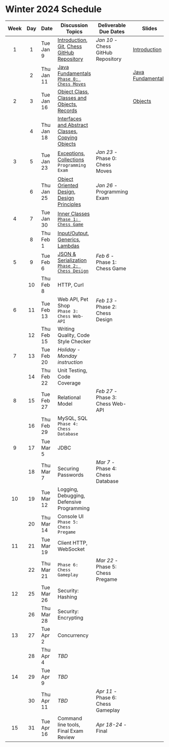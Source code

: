 # Winter 2024 Schedule

| Week | Day | Date       | Discussion Topics                                                                                                                                                                                     | Deliverable Due Dates              | Slides                                                                                                   |
| :--: | :-: | ---------- | ----------------------------------------------------------------------------------------------------------------------------------------------------------------------------------------------------- | ---------------------------------- | -------------------------------------------------------------------------------------------------------- |
|  1   |  1  | Tue Jan 9  | [Introduction](../instruction/introduction/introduction.md), [Git](../instruction/git/git.md), [Chess GitHub Repository](../chess/chess-github-repository/chess-github-repository.md)                 | _Jan 10_ - Chess GitHub Repository | [Introduction](https://docs.google.com/presentation/d/1hV2h_kNk6dOdod_n4ps6Fv9iHS8QYbITv4sg27U600w)      |
|      |  2  | Thu Jan 11 | [Java Fundamentals](../instruction/java-fundamentals/java-fundamentals.md)<br/>[`Phase 0: Chess Moves`](../chess/0-chess-moves/chess-moves.md)                                                        |                                    | [Java Fundamentals](https://docs.google.com/presentation/d/1SPIGPSSajy0CMh2b5nucOCAhAkXtRPkUgtewQh3tqZw) |
|  2   |  3  | Tue Jan 16 | [Object Class](../instruction/java-object-class/java-object-class.md), [Classes and Objects](../instruction/classes-and-objects/classes-and-objects.md), [Records](../instruction/records/records.md) |                                    | [Objects](https://docs.google.com/presentation/d/1-sGH73aNqlKM_ONUi6urI8h3buSkISBY4o1T7ph7jKw)           |
|      |  4  | Thu Jan 18 | [Interfaces and Abstract Classes](../instruction/interfaces-abstract-classes/interfaces-and-abstract-classes.md), [Copying Objects](../instruction/copying-objects/copying-objects.md)                |                                    |                                                                                                          |
|  3   |  5  | Tue Jan 23 | [Exceptions](../instruction/exceptions/exceptions.md), [Collections](../instruction/collections/collections.md)<br/>`Programming Exam`                                                                | _Jan 23_ - Phase 0: Chess Moves    |                                                                                                          |
|      |  6  | Thu Jan 25 | [Object Oriented Design](../instruction/object-oriented-design/object-oriented-design.md), [Design Principles](../instruction/design-principles/design-principles.md)                                 | _Jan 26_ - Programming Exam        |                                                                                                          |
|  4   |  7  | Tue Jan 30 | [Inner Classes](../instruction/inner-classes/inner-classes.md)<br/>[`Phase 1: Chess Game`](../chess/1-chess-game/chess-game.md)                                                                       |                                    |                                                                                                          |
|      |  8  | Thu Feb 1  | [Input/Output](../instruction/io/io.md), [Generics](../instruction/generics/generics.md), [Lambdas](../instruction/lambdas/lambdas.md)                                                                |                                    |                                                                                                          |
|  5   |  9  | Tue Feb 6  | [JSON & Serialization](../instruction/json/json.md)<br/>[`Phase 2: Chess Design`](../chess/2-server-design/)                                                                                          | _Feb 6_ - Phase 1: Chess Game      |                                                                                                          |
|      | 10  | Thu Feb 8  | HTTP, Curl                                                                                                                                                                                            |                                    |                                                                                                          |
|  6   | 11  | Tue Feb 13 | Web API, Pet Shop<br/>`Phase 3: Chess Web-API`                                                                                                                                                        | _Feb 13_ - Phase 2: Chess Design   |                                                                                                          |
|      | 12  | Thu Feb 15 | Writing Quality, Code Style Checker                                                                                                                                                                   |                                    |                                                                                                          |
|  7   | 13  | Tue Feb 20 | _Holiday - Monday instruction_                                                                                                                                                                        |                                    |                                                                                                          |
|      | 14  | Thu Feb 22 | Unit Testing, Code Coverage                                                                                                                                                                           |                                    |                                                                                                          |
|  8   | 15  | Tue Feb 27 | Relational Model                                                                                                                                                                                      | _Feb 27_ - Phase 3: Chess Web-API  |                                                                                                          |
|      | 16  | Thu Feb 29 | MySQL, SQL<br/>`Phase 4: Chess Database`                                                                                                                                                              |                                    |                                                                                                          |
|  9   | 17  | Tue Mar 5  | JDBC                                                                                                                                                                                                  |                                    |                                                                                                          |
|      | 18  | Thu Mar 7  | Securing Passwords                                                                                                                                                                                    | _Mar 7_ - Phase 4: Chess Database  |                                                                                                          |
|  10  | 19  | Tue Mar 12 | Logging, Debugging, Defensive Programming                                                                                                                                                             |                                    |                                                                                                          |
|      | 20  | Thu Mar 14 | Console UI<br/>`Phase 5: Chess Pregame`                                                                                                                                                               |                                    |                                                                                                          |
|  11  | 21  | Tue Mar 19 | Client HTTP, WebSocket                                                                                                                                                                                |                                    |                                                                                                          |
|      | 22  | Thu Mar 21 | `Phase 6: Chess Gameplay`                                                                                                                                                                             | _Mar 22_ - Phase 5: Chess Pregame  |                                                                                                          |
|  12  | 25  | Tue Mar 26 | Security: Hashing                                                                                                                                                                                     |                                    |                                                                                                          |
|      | 26  | Thu Mar 28 | Security: Encrypting                                                                                                                                                                                  |                                    |                                                                                                          |
|  13  | 27  | Tue Apr 2  | Concurrency                                                                                                                                                                                           |                                    |                                                                                                          |
|      | 28  | Thu Apr 4  | _TBD_                                                                                                                                                                                                 |                                    |                                                                                                          |
|  14  | 29  | Tue Apr 9  | _TBD_                                                                                                                                                                                                 |                                    |                                                                                                          |
|      | 30  | Thu Apr 11 | _TBD_                                                                                                                                                                                                 | _Apr 11_ - Phase 6: Chess Gameplay |                                                                                                          |
|  15  | 31  | Tue Apr 16 | Command line tools, Final Exam Review                                                                                                                                                                 | _Apr 18-24_ - Final                |                                                                                                          |
